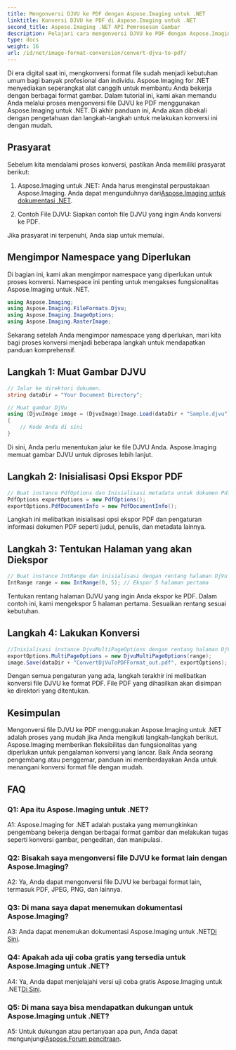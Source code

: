 ```yaml
---
title: Mengonversi DJVU ke PDF dengan Aspose.Imaging untuk .NET
linktitle: Konversi DJVU ke PDF di Aspose.Imaging untuk .NET
second_title: Aspose.Imaging .NET API Pemrosesan Gambar
description: Pelajari cara mengonversi DJVU ke PDF dengan Aspose.Imaging untuk .NET. Ikuti panduan langkah demi langkah kami untuk konversi yang lancar.
type: docs
weight: 16
url: /id/net/image-format-conversion/convert-djvu-to-pdf/
---
```

Di era digital saat ini, mengkonversi format file sudah menjadi kebutuhan umum bagi banyak profesional dan individu. Aspose.Imaging for .NET menyediakan seperangkat alat canggih untuk membantu Anda bekerja dengan berbagai format gambar. Dalam tutorial ini, kami akan memandu Anda melalui proses mengonversi file DJVU ke PDF menggunakan Aspose.Imaging untuk .NET. Di akhir panduan ini, Anda akan dibekali dengan pengetahuan dan langkah-langkah untuk melakukan konversi ini dengan mudah.

## Prasyarat

Sebelum kita mendalami proses konversi, pastikan Anda memiliki prasyarat berikut:

1.  Aspose.Imaging untuk .NET: Anda harus menginstal perpustakaan Aspose.Imaging. Anda dapat mengunduhnya dari[Aspose.Imaging untuk dokumentasi .NET](https://reference.aspose.com/imaging/net/).

2. Contoh File DJVU: Siapkan contoh file DJVU yang ingin Anda konversi ke PDF.

Jika prasyarat ini terpenuhi, Anda siap untuk memulai.

## Mengimpor Namespace yang Diperlukan

Di bagian ini, kami akan mengimpor namespace yang diperlukan untuk proses konversi. Namespace ini penting untuk mengakses fungsionalitas Aspose.Imaging untuk .NET.

```csharp
using Aspose.Imaging;
using Aspose.Imaging.FileFormats.Djvu;
using Aspose.Imaging.ImageOptions;
using Aspose.Imaging.RasterImage;
```

Sekarang setelah Anda mengimpor namespace yang diperlukan, mari kita bagi proses konversi menjadi beberapa langkah untuk mendapatkan panduan komprehensif.

## Langkah 1: Muat Gambar DJVU

```csharp
// Jalur ke direktori dokumen.
string dataDir = "Your Document Directory";

// Muat gambar DjVu
using (DjvuImage image = (DjvuImage)Image.Load(dataDir + "Sample.djvu"))
{
    // Kode Anda di sini
}
```

Di sini, Anda perlu menentukan jalur ke file DJVU Anda. Aspose.Imaging memuat gambar DJVU untuk diproses lebih lanjut.

## Langkah 2: Inisialisasi Opsi Ekspor PDF

```csharp
// Buat instance PdfOptions dan Inisialisasi metadata untuk dokumen Pdf
PdfOptions exportOptions = new PdfOptions();
exportOptions.PdfDocumentInfo = new PdfDocumentInfo();
```

Langkah ini melibatkan inisialisasi opsi ekspor PDF dan pengaturan informasi dokumen PDF seperti judul, penulis, dan metadata lainnya.

## Langkah 3: Tentukan Halaman yang akan Diekspor

```csharp
// Buat instance IntRange dan inisialisasi dengan rentang halaman DjVu yang akan diekspor
IntRange range = new IntRange(0, 5); // Ekspor 5 halaman pertama
```

Tentukan rentang halaman DJVU yang ingin Anda ekspor ke PDF. Dalam contoh ini, kami mengekspor 5 halaman pertama. Sesuaikan rentang sesuai kebutuhan.

## Langkah 4: Lakukan Konversi

```csharp
//Inisialisasi instance DjvuMultiPageOptions dengan rentang halaman DjVu yang akan diekspor dan Simpan hasilnya dalam format PDF
exportOptions.MultiPageOptions = new DjvuMultiPageOptions(range);
image.Save(dataDir + "ConvertDjVuToPDFFormat_out.pdf", exportOptions);
```

Dengan semua pengaturan yang ada, langkah terakhir ini melibatkan konversi file DJVU ke format PDF. File PDF yang dihasilkan akan disimpan ke direktori yang ditentukan.

## Kesimpulan

Mengonversi file DJVU ke PDF menggunakan Aspose.Imaging untuk .NET adalah proses yang mudah jika Anda mengikuti langkah-langkah berikut. Aspose.Imaging memberikan fleksibilitas dan fungsionalitas yang diperlukan untuk pengalaman konversi yang lancar. Baik Anda seorang pengembang atau penggemar, panduan ini memberdayakan Anda untuk menangani konversi format file dengan mudah.

## FAQ

### Q1: Apa itu Aspose.Imaging untuk .NET?

A1: Aspose.Imaging for .NET adalah pustaka yang memungkinkan pengembang bekerja dengan berbagai format gambar dan melakukan tugas seperti konversi gambar, pengeditan, dan manipulasi.

### Q2: Bisakah saya mengonversi file DJVU ke format lain dengan Aspose.Imaging?

A2: Ya, Anda dapat mengonversi file DJVU ke berbagai format lain, termasuk PDF, JPEG, PNG, dan lainnya.

### Q3: Di mana saya dapat menemukan dokumentasi Aspose.Imaging?

 A3: Anda dapat menemukan dokumentasi Aspose.Imaging untuk .NET[Di Sini](https://reference.aspose.com/imaging/net/).

### Q4: Apakah ada uji coba gratis yang tersedia untuk Aspose.Imaging untuk .NET?

 A4: Ya, Anda dapat menjelajahi versi uji coba gratis Aspose.Imaging untuk .NET[Di Sini](https://releases.aspose.com/).

### Q5: Di mana saya bisa mendapatkan dukungan untuk Aspose.Imaging untuk .NET?

 A5: Untuk dukungan atau pertanyaan apa pun, Anda dapat mengunjungi[Aspose.Forum pencitraan](https://forum.aspose.com/).